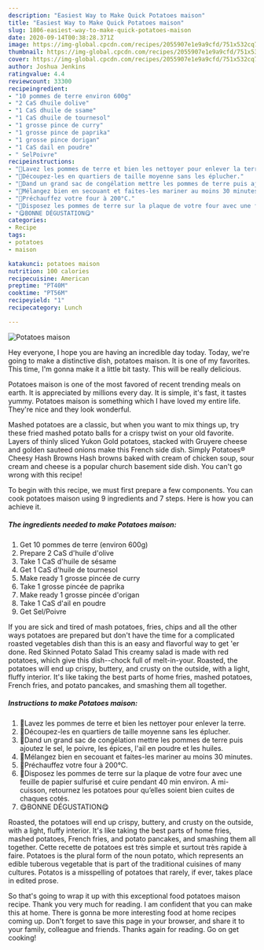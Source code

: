 ```yaml
---
description: "Easiest Way to Make Quick Potatoes maison"
title: "Easiest Way to Make Quick Potatoes maison"
slug: 1806-easiest-way-to-make-quick-potatoes-maison
date: 2020-09-14T00:38:28.371Z
image: https://img-global.cpcdn.com/recipes/2055907e1e9a9cfd/751x532cq70/potatoes-maison-photo-principale-de-la-recette.jpg
thumbnail: https://img-global.cpcdn.com/recipes/2055907e1e9a9cfd/751x532cq70/potatoes-maison-photo-principale-de-la-recette.jpg
cover: https://img-global.cpcdn.com/recipes/2055907e1e9a9cfd/751x532cq70/potatoes-maison-photo-principale-de-la-recette.jpg
author: Joshua Jenkins
ratingvalue: 4.4
reviewcount: 33300
recipeingredient:
- "10 pommes de terre environ 600g"
- "2 CaS dhuile dolive"
- "1 CaS dhuile de ssame"
- "1 CaS dhuile de tournesol"
- "1 grosse pince de curry"
- "1 grosse pince de paprika"
- "1 grosse pince dorigan"
- "1 CaS dail en poudre"
- " SelPoivre"
recipeinstructions:
- "🥔Lavez les pommes de terre et bien les nettoyer pour enlever la terre."
- "🥔Découpez-les en quartiers de taille moyenne sans les éplucher."
- "🥔Dand un grand sac de congélation mettre les pommes de terre puis ajoutez le sel, le poivre, les épices, l&#39;ail en poudre et les huiles."
- "🥔Mélangez bien en secouant et faites-les mariner au moins 30 minutes."
- "🥔Préchauffez votre four à 200°C."
- "🥔Disposez les pommes de terre sur la plaque de votre four avec une feuille de papier sulfurisé et cuire pendant 40 min environ. A mi-cuisson, retournez les potatoes pour qu’elles soient bien cuites de chaques cotés."
- "😋BONNE DÉGUSTATION😋"
categories:
- Recipe
tags:
- potatoes
- maison

katakunci: potatoes maison 
nutrition: 100 calories
recipecuisine: American
preptime: "PT40M"
cooktime: "PT56M"
recipeyield: "1"
recipecategory: Lunch

---
```



![Potatoes maison](https://img-global.cpcdn.com/recipes/2055907e1e9a9cfd/751x532cq70/potatoes-maison-photo-principale-de-la-recette.jpg)

Hey everyone, I hope you are having an incredible day today. Today, we're going to make a distinctive dish, potatoes maison. It is one of my favorites. This time, I'm gonna make it a little bit tasty. This will be really delicious.

Potatoes maison is one of the most favored of recent trending meals on earth. It is appreciated by millions every day. It is simple, it's fast, it tastes yummy. Potatoes maison is something which I have loved my entire life. They're nice and they look wonderful.

Mashed potatoes are a classic, but when you want to mix things up, try these fried mashed potato balls for a crispy twist on your old favorite. Layers of thinly sliced Yukon Gold potatoes, stacked with Gruyere cheese and golden sauteed onions make this French side dish. Simply Potatoes® Cheesy Hash Browns Hash browns baked with cream of chicken soup, sour cream and cheese is a popular church basement side dish. You can&#39;t go wrong with this recipe!


To begin with this recipe, we must first prepare a few components. You can cook potatoes maison using 9 ingredients and 7 steps. Here is how you can achieve it.

<!--inarticleads1-->

##### The ingredients needed to make Potatoes maison:

1. Get 10 pommes de terre (environ 600g)
1. Prepare 2 CaS d&#39;huile d&#39;olive
1. Take 1 CaS d&#39;huile de sésame
1. Get 1 CaS d&#39;huile de tournesol
1. Make ready 1 grosse pincée de curry
1. Take 1 grosse pincée de paprika
1. Make ready 1 grosse pincée d&#39;origan
1. Take 1 CaS d&#39;ail en poudre
1. Get  Sel/Poivre


If you are sick and tired of mash potatoes, fries, chips and all the other ways potatoes are prepared but don&#39;t have the time for a complicated roasted vegetables dish than this is an easy and flavorful way to get &#39;er done. Red Skinned Potato Salad This creamy salad is made with red potatoes, which give this dish--chock full of melt-in-your. Roasted, the potatoes will end up crispy, buttery, and crusty on the outside, with a light, fluffy interior. It&#39;s like taking the best parts of home fries, mashed potatoes, French fries, and potato pancakes, and smashing them all together. 

<!--inarticleads2-->

##### Instructions to make Potatoes maison:

1. 🥔Lavez les pommes de terre et bien les nettoyer pour enlever la terre.
1. 🥔Découpez-les en quartiers de taille moyenne sans les éplucher.
1. 🥔Dand un grand sac de congélation mettre les pommes de terre puis ajoutez le sel, le poivre, les épices, l&#39;ail en poudre et les huiles.
1. 🥔Mélangez bien en secouant et faites-les mariner au moins 30 minutes.
1. 🥔Préchauffez votre four à 200°C.
1. 🥔Disposez les pommes de terre sur la plaque de votre four avec une feuille de papier sulfurisé et cuire pendant 40 min environ. A mi-cuisson, retournez les potatoes pour qu’elles soient bien cuites de chaques cotés.
1. 😋BONNE DÉGUSTATION😋


Roasted, the potatoes will end up crispy, buttery, and crusty on the outside, with a light, fluffy interior. It&#39;s like taking the best parts of home fries, mashed potatoes, French fries, and potato pancakes, and smashing them all together. Cette recette de potatoes est très simple et surtout très rapide à faire. Potatoes is the plural form of the noun potato, which represents an edible tuberous vegetable that is part of the traditional cuisines of many cultures. Potatos is a misspelling of potatoes that rarely, if ever, takes place in edited prose. 

So that's going to wrap it up with this exceptional food potatoes maison recipe. Thank you very much for reading. I am confident that you can make this at home. There is gonna be more interesting food at home recipes coming up. Don't forget to save this page in your browser, and share it to your family, colleague and friends. Thanks again for reading. Go on get cooking!
